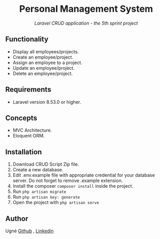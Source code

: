 <h1 align="center">Personal Management System</h1>

<p align="center"><i>Laravel CRUD application - the 5th sprint project</i></p>

## Functionality
- Display all employees/projects.
- Create an employee/project.
- Assign an employee to a project.
- Update an employee/project.
- Delete an employee/project.

## Requirements
- Laravel version 8.53.0 or higher.

## Concepts
- MVC Architecture.
- Eloquent ORM.

## Installation
1. Download CRUD Script Zip file.
2. Create a new database. 
3. Edit .env.example file with appropriate credential for your database server. Do not forget to remove .example extension.
4. Install the composer ```composer install``` inside the project.
5. Run ```php artisan migrate```
6. Run ```php artisan key: generate```
7. Open the project with ```php artisan serve```  

## Author
Ugnė [Github](https://github.com/Uugne) , [Linkedin](https://www.linkedin.com/in/ugne-kurkyte/)
